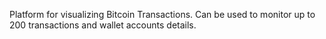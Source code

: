 Platform for visualizing Bitcoin Transactions. Can be used to monitor up to 200 transactions and wallet accounts details.
